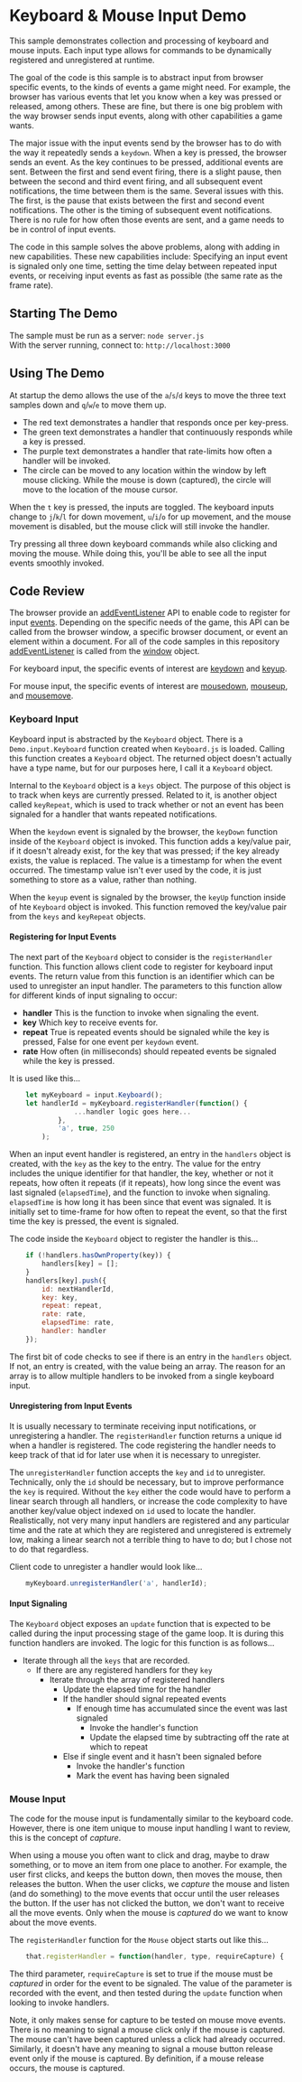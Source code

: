 # Keyboard & Mouse Input Demo

This sample demonstrates collection and processing of keyboard and mouse inputs.  Each input type allows for commands to be dynamically registered and unregistered at runtime.

The goal of the code is this sample is to abstract input from browser specific events, to the kinds of events a game might need.  For example, the browser has various events that let you know when a key was pressed or released, among others.  These are fine, but there is one big problem with the way browser sends input events, along with other capabilities a game wants.

The major issue with the input events send by the browser has to do with the way it repeatedly sends a `keydown`.  When a key is pressed, the browser sends an event.  As the key continues to be pressed, additional events are sent.  Between the first and send event firing, there is a slight pause, then between the second and third event firing, and all subsequent event notifications, the time between them is the same.  Several issues with this.  The first, is the pause that exists between the first and second event notifications.  The other is the timing of subsequent event notifications.  There is no rule for how often those events are sent, and a game needs to be in control of input events.

The code in this sample solves the above problems, along with adding in new capabilities.  These new capabilities include: Specifying an input event is signaled only one time, setting the time delay between repeated input events, or receiving input events as fast as possible (the same rate as the frame rate).

## Starting The Demo

The sample must be run as a server: `node server.js` \
With the server running, connect to: `http://localhost:3000`

## Using The Demo

At startup the demo allows the use of the `a`/`s`/`d` keys to move the three text samples down and `q`/`w`/`e` to move them up.

* The red text demonstrates a handler that responds once per key-press.
* The green text demonstrates a handler that continuously responds while a key is pressed.
* The purple text demonstrates a handler that rate-limits how often a handler will be invoked.
* The circle can be moved to any location within the window by left mouse clicking.  While the mouse is down (captured), the circle will move to the location of the mouse cursor.

When the `t` key is pressed, the inputs are toggled.  The keyboard inputs change to `j`/`k`/`l` for down movement, `u`/`i`/`o` for up movement, and the mouse movement is disabled, but the mouse click will still invoke the handler.

Try pressing all three down keyboard commands while also clicking and moving the mouse.  While doing this, you'll be able to see all the input events smoothly invoked.

## Code Review

The browser provide an <a href="https://developer.mozilla.org/en-US/docs/Web/API/EventTarget/addEventListener" target="_blank">addEventListener</a> API to enable code to register for input <a href="https://developer.mozilla.org/en-US/docs/Web/Events" target="_blank">events</a>.  Depending on the specific needs of the game, this API can be called from the browser window, a specific browser document, or event an element within a document.  For all of the code samples in this repository <a href="https://developer.mozilla.org/en-US/docs/Web/API/EventTarget/addEventListener" target="_blank">addEventListener</a> is called from the <a href="https://developer.mozilla.org/en-US/docs/Web/API/Window" target="_blank">window</a> object.

For keyboard input, the specific events of interest are <a href="https://developer.mozilla.org/en-US/docs/Web/API/Document/keydown_event" target="_blank">keydown</a> and <a href="https://developer.mozilla.org/en-US/docs/Web/API/Document/keyup_event" target="_blank">keyup</a>.

For mouse input, the specific events of interest are <a href="https://developer.mozilla.org/en-US/docs/Web/API/Element/mousedown_event" target="_blank">mousedown</a>, <a href="https://developer.mozilla.org/en-US/docs/Web/API/Element/mouseup_event" target="_blank">mouseup</a>, and <a href="https://developer.mozilla.org/en-US/docs/Web/API/Element/mousemove_event" target="_blank">mousemove</a>.

### Keyboard Input

Keyboard input is abstracted by the `Keyboard` object.  There is a `Demo.input.Keyboard` function created when `Keyboard.js` is loaded.  Calling this function creates a `Keyboard` object.  The returned object doesn't actually have a type name, but for our purposes here, I call it a `Keyboard` object.

Internal to the `Keyboard` object is a `keys` object.  The purpose of this object is to track when keys are currently pressed.  Related to it, is another object called `keyRepeat`, which is used to track whether or not an event has been signaled for a handler that wants repeated notifications.

When the `keydown` event is signaled by the browser, the `keyDown` function inside of the `Keyboard` object is invoked.  This function adds a key/value pair, if it doesn't already exist, for the key that was pressed; if the key already exists, the value is replaced.  The value is a timestamp for when the event occurred.  The timestamp value isn't ever used by the code, it is just something to store as a value, rather than nothing.

When the `keyup` event is signaled by the browser, the `keyUp` function inside of hte `Keyboard` object is invoked.  This function removed the key/value pair from the `keys` and `keyRepeat` objects.

#### Registering for Input Events

The next part of the `Keyboard` object to consider is the `registerHandler` function.  This function allows client code to register for keyboard input events.  The return value from this function is an identifier which can be used to unregister an input handler.  The parameters to this function allow for different kinds of input signaling to occur:

* **handler**  This is the function to invoke when signaling the event.
* **key** Which key to receive events for.
* **repeat** True is repeated events should be signaled while the key is pressed, False for one event per `keydown` event.
* **rate** How often (in milliseconds) should repeated events be signaled while the key is pressed.

It is used like this...

```javascript
    let myKeyboard = input.Keyboard();
    let handlerId = myKeyboard.registerHandler(function() {
                ...handler logic goes here...
            },
            'a', true, 250
        );
```

When an input event handler is registered, an entry in the `handlers` object is created, with the `key` as the key to the entry.  The value for the entry includes the unique identifier for that handler, the key, whether or not it repeats, how often it repeats (if it repeats), how long since the event was last signaled (`elapsedTime`), and the function to invoke when signaling.  `elapsedTime` is how long it has been since that event was signaled.  It is initially set to time-frame for how often to repeat the event, so that the first time the key is pressed, the event is signaled.

The code inside the `Keyboard` object to register the handler is this...

```javascript
    if (!handlers.hasOwnProperty(key)) {
        handlers[key] = [];
    }
    handlers[key].push({
        id: nextHandlerId,
        key: key,
        repeat: repeat,
        rate: rate,
        elapsedTime: rate,
        handler: handler
    });
```

The first bit of code checks to see if there is an entry in the `handlers` object.  If not, an entry is created, with the value being an array.  The reason for an array is to allow multiple handlers to be invoked from a single keyboard input.

#### Unregistering from Input Events

It is usually necessary to terminate receiving input notifications, or unregistering a handler.  The `registerHandler` function returns a unique id when a handler is registered.  The code registering the handler needs to keep track of that id for later use when it is necessary to unregister.

The `unregisterHandler` function accepts the `key` and `id` to unregister.  Technically, only the `id` should be necessary, but to improve performance the `key` is required.  Without the `key` either the code would have to perform a linear search through all handlers, or increase the code complexity to have another key/value object indexed on `id` used to locate the handler.  Realistically, not very many input handlers are registered and any particular time and the rate at which they are registered and unregistered is extremely low, making a linear search not a terrible thing to have to do; but I chose not to do that regardless.

Client code to unregister a handler would look like...

```javascript
    myKeyboard.unregisterHandler('a', handlerId);
```

#### Input Signaling

The `Keyboard` object exposes an `update` function that is expected to be called during the input processing stage of the game loop.  It is during this function handlers are invoked.  The logic for this function is as follows...

* Iterate through all the `keys` that are recorded.
  * If there are any registered handlers for they `key`
    * Iterate through the array of registered handlers
      * Update the elapsed time for the handler
      * If the handler should signal repeated events
        * If enough time has accumulated since the event was last signaled
          * Invoke the handler's function
          * Update the elapsed time by subtracting off the rate at which to repeat
      * Else if single event and it hasn't been signaled before
        * Invoke the handler's function
        * Mark the event has having been signaled

### Mouse Input

The code for the mouse input is fundamentally similar to the keyboard code.  However, there is one item unique to mouse input handling I want to review, this is the concept of _capture_.

When using a mouse you often want to click and drag, maybe to draw something, or to move an item from one place to another.  For example, the user first clicks, and keeps the button down, then moves the mouse, then releases the button.  When the user clicks, we _capture_ the mouse and listen (and do something) to the move events that occur until the user releases the button.  If the user has not clicked the button, we don't want to receive all the move events.  Only when the mouse is _captured_ do we want to know about the move events.

The `registerHandler` function for the `Mouse` object starts out like this...

```javascript
    that.registerHandler = function(handler, type, requireCapture) {
```

The third parameter, `requireCapture` is set to true if the mouse must be _captured_ in order for the event to be signaled.  The value of the parameter is recorded with the event, and then tested during the `update` function when looking to invoke handlers.

Note, it only makes sense for capture to be tested on mouse move events.  There is no meaning to signal a mouse click only if the mouse is captured.  The mouse can't have been captured unless a click had already occurred.  Similarly, it doesn't have any meaning to signal a mouse button release event only if the mouse is captured.  By definition, if a mouse release occurs, the mouse is captured.

